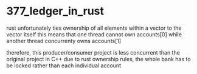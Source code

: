 # 377_ledger_in_rust

rust unfortunately ties ownership of all elements within a vector to the vector itself
this means that one thread cannot own accounts[0] while another thread concurrenty owns accounts[1]

therefore, this producer/consumer project is less concurrent than the original project in C++
due to rust ownership rules, the whole bank has to be locked rather than each individual account
